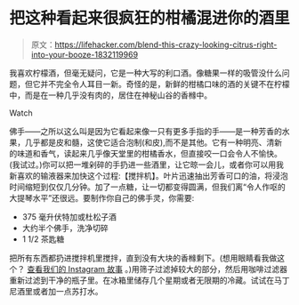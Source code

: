 # 把这种看起来很疯狂的柑橘混进你的酒里

> 原文：<https://lifehacker.com/blend-this-crazy-looking-citrus-right-into-your-booze-1832119969>

我喜欢柠檬酒，但毫无疑问，它是一种大写的利口酒。像糖果一样的吸管没什么问题，但它并不完全令人耳目一新。奇怪的是，新鲜的柑橘口味的酒的关键不在柠檬中，而是在一种几乎没有肉的，居住在神秘山谷的香橼中。

Watch

佛手——之所以这么叫是因为它看起来像一只有更多手指的手——是一种芳香的水果，几乎都是皮和髓，这使它适合泡制(和皮),而不是其他。它有一种明亮、清新的味道和香气，读起来几乎像天堂里的柑橘香水，但直接咬一口会令人不愉快。(我试过。)你可以把一堆剁碎的手扔进一些酒里，让它晾一会儿，或者你可以用我新喜欢的输液器来加快这个过程:【搅拌机】。叶片迅速抽出芳香可口的油，将浸泡时间缩短到仅仅几分钟。加了一点糖，让一切都变得圆满，但我们离“令人作呕的大提琴水平”还很远。要制作你自己的佛手灵，你需要:

*   375 毫升伏特加或杜松子酒
*   大约半个佛手，洗净切碎
*   1 1/2 茶匙糖

把所有东西都扔进搅拌机里搅拌，直到没有大块的香橼剩下。(想用眼睛看我做这个？ [查看我们的 Instagram 故事](https://www.instagram.com/stories/highlights/18027976369045654/) 。)用筛子过滤掉较大的部分，然后用咖啡过滤器重新过滤到干净的瓶子里。在冰箱里储存几个星期或者无限期的冷藏。试试在马丁尼酒里或者加一点苏打水。